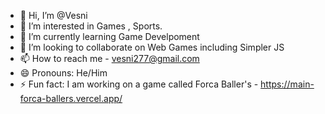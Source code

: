 - 👋 Hi, I’m @Vesni
- 👀 I’m interested in Games , Sports.
- 🌱 I’m currently learning Game Develpoment
- 💞️ I’m looking to collaborate on Web Games including Simpler JS
- 📫 How to reach me - vesni277@gmail.com
- 😄 Pronouns: He/Him
- ⚡ Fun fact: I am working on a game called Forca Baller's - https://main-forca-ballers.vercel.app/
<!---
Vesni/Vesni is a ✨ special ✨ repository because its `README.md` (this file) appears on your GitHub profile.
You can click the Preview link to take a look at your changes.
--->
